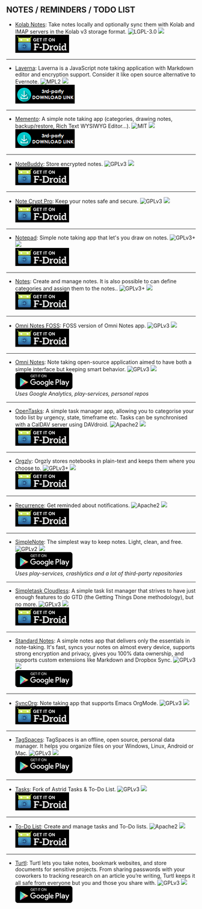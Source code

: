 <!--
    Copyright (C)  2017 PRIMOKORN.
    Permission is granted to copy, distribute and/or modify this document
    under the terms of the GNU Free Documentation License, Version 1.3
    or any later version published by the Free Software Foundation;
    with no Invariant Sections, no Front-Cover Texts, and no Back-Cover Texts.
    A copy of the license is included in the section entitled "GNU
    Free Documentation License".
-->
## NOTES / REMINDERS / TODO LIST

* [Kolab Notes](https://f-droid.org/packages/org.kore.kolabnotes.android): Take notes locally and optionally sync them with Kolab and IMAP servers in the Kolab v3 storage format.
![LGPL-3.0](https://img.shields.io/badge/License-LGPL-3.0-brightgreen.svg?style=flat-square)
[![](https://img.shields.io/badge/Source-Github-lightgrey.svg?style=flat-square)](https://github.com/konradrenner/kolabnotes-android)  
[![](Pictures/F-Droid.png)](https://f-droid.org/packages/org.kore.kolabnotes.android)

***

* [Laverna](https://laverna.cc/index.html): Laverna is a JavaScript note taking application with Markdown editor and encryption support. Consider it like open source alternative to Evernote.
![MPL2](https://img.shields.io/badge/License-MPL2-yellow.svg?style=flat-square)
[![](https://img.shields.io/badge/Source-Github-lightgrey.svg?style=flat-square)](https://github.com/Laverna/laverna/)  
[![](Pictures/3rd-party.png)](https://github.com/Laverna/laverna/releases)

***

* [Memento](https://github.com/yaa110/Memento/releases/): A simple note taking app (categories, drawing notes, backup/restore, Rich Text WYSIWYG Editor...).
![MIT](https://img.shields.io/badge/License-MIT-orange.svg?style=flat-square)
[![](https://img.shields.io/badge/Source-Github-lightgrey.svg?style=flat-square)](https://github.com/yaa110/Memento)  
[![](Pictures/3rd-party.png)](https://github.com/yaa110/Memento/releases/)

***

* [NoteBuddy](https://f-droid.org/packages/nl.yoerinijs.notebuddy): Store encrypted notes.
![GPLv3](https://img.shields.io/badge/License-GPLv3-brightgreen.svg?style=flat-square)
[![](https://img.shields.io/badge/Source-Github-lightgrey.svg?style=flat-square)](https://github.com/YoeriNijs/NoteBuddy)  
[![](Pictures/F-Droid.png)](https://f-droid.org/packages/nl.yoerinijs.notebuddy)

***

* [Note Crypt Pro](https://f-droid.org/packages/com.notecryptpro): Keep your notes safe and secure.
![GPLv3](https://img.shields.io/badge/License-GPLv3-brightgreen.svg?style=flat-square)
[![](https://img.shields.io/badge/Source-Github-lightgrey.svg?style=flat-square)](https://github.com/RyuzakiKK/NoteCrypt)  
[![](Pictures/F-Droid.png)](https://f-droid.org/packages/com.notecryptpro)

***

* [Notepad](https://f-droid.org/packages/com.tomaszmarzeion.notepad/): Simple note taking app that let's you draw on notes.
![GPLv3+](https://img.shields.io/badge/License-GPLv3+-brightgreen.svg?style=flat-square)
[![](https://img.shields.io/badge/Source-Github-lightgrey.svg?style=flat-square)](https://github.com/szafir1100/drawable-notepad)  
[![](Pictures/F-Droid.png)](https://f-droid.org/packages/com.tomaszmarzeion.notepad/)

***

* [Notes](https://f-droid.org/packages/org.secuso.privacyfriendlynotes): Create and manage notes. It is also possible to can define categories and assign them to the notes..
![GPLv3+](https://img.shields.io/badge/License-GPLv3+-brightgreen.svg?style=flat-square)
[![](https://img.shields.io/badge/Source-Github-lightgrey.svg?style=flat-square)](https://github.com/SecUSo/privacy-friendly-notes)  
[![](Pictures/F-Droid.png)](https://f-droid.org/packages/org.secuso.privacyfriendlynotes)

***

* [Omni Notes FOSS](https://f-droid.org/packages/it.feio.android.omninotes.foss): FOSS version of Omni Notes app.
![GPLv3](https://img.shields.io/badge/License-GPLv3-brightgreen.svg?style=flat-square)
[![](https://img.shields.io/badge/Source-Github-lightgrey.svg?style=flat-square)](https://github.com/federicoiosue/Omni-Notes)  
[![](Pictures/F-Droid.png)](https://f-droid.org/packages/it.feio.android.omninotes.foss)

***

* [Omni Notes](https://play.google.com/store/apps/details?id=it.feio.android.omninotes): Note taking open-source application aimed to have both a simple interface but keeping smart behavior.
![GPLv3](https://img.shields.io/badge/License-GPLv3-brightgreen.svg?style=flat-square)
[![](https://img.shields.io/badge/Source-Github-lightgrey.svg?style=flat-square)](https://github.com/federicoiosue/Omni-Notes)  
[![](Pictures/Google_Play.png)](https://play.google.com/store/apps/details?id=it.feio.android.omninotes)  
_Uses Google Analytics, play-services, personal repos_

***

* [OpenTasks](https://f-droid.org/packages/org.dmfs.tasks/): A simple task manager app, allowing you to categorise your todo list by urgency, state, timeframe etc. Tasks can be synchronised with a CalDAV server using DAVdroid.
![Apache2](https://img.shields.io/badge/License-Apache%202.0-yellowgreen.svg?style=flat-square)
[![](https://img.shields.io/badge/Source-Github-lightgrey.svg?style=flat-square)](https://github.com/dmfs/opentasks)  
[![](Pictures/F-Droid.png)](https://f-droid.org/packages/org.dmfs.tasks/)

***

* [Orgzly](https://f-droid.org/packages/com.orgzly/): Orgzly stores notebooks in plain-text and keeps them where you choose to.
![GPLv3+](https://img.shields.io/badge/License-GPLv3+-brightgreen.svg?style=flat-square)
[![](https://img.shields.io/badge/Source-Github-lightgrey.svg?style=flat-square)](https://github.com/orgzly/orgzly-android)  
[![](Pictures/F-Droid.png)](https://f-droid.org/packages/com.orgzly/)

***

* [Recurrence](https://f-droid.org/packages/com.bleyl.recurrence/): Get reminded about notifications.
![Apache2](https://img.shields.io/badge/License-Apache%202.0-yellowgreen.svg?style=flat-square)
[![](https://img.shields.io/badge/Source-Github-lightgrey.svg?style=flat-square)](https://github.com/jonasbleyl/Recurrence)  
[![](Pictures/F-Droid.png)](https://f-droid.org/packages/com.bleyl.recurrence/)

***

* [SimpleNote](https://play.google.com/store/apps/details?id=com.automattic.simplenote): The simplest way to keep notes. Light, clean, and free.
![GPLv2](https://img.shields.io/badge/License-GPLv2-brightgreen.svg?style=flat-square)
[![](https://img.shields.io/badge/Source-Github-lightgrey.svg?style=flat-square)](http://v.ht/HOMR)  
[![](Pictures/Google_Play.png)](https://play.google.com/store/apps/details?id=com.automattic.simplenote)  
_Uses play-services, crashlytics and a lot of third-party repositories_

***

* [Simpletask Cloudless](https://f-droid.org/packages/nl.mpcjanssen.simpletask): A simple task list manager that strives to have just enough features to do GTD (the Getting Things Done methodology), but no more.
![GPLv3](https://img.shields.io/badge/License-GPLv3-brightgreen.svg?style=flat-square)
[![](https://img.shields.io/badge/Source-Github-lightgrey.svg?style=flat-square)](https://github.com/mpcjanssen/simpletask-android)  
[![](Pictures/F-Droid.png)](https://f-droid.org/packages/nl.mpcjanssen.simpletask)

***

* [Standard Notes](https://standardnotes.org/): A simple notes app that delivers only the essentials in note-taking. It's fast, syncs your notes on almost every device, supports strong encryption and privacy, gives you 100% data ownership, and supports custom extensions like Markdown and Dropbox Sync.
![GPLv3](https://img.shields.io/badge/License-GPLv3-brightgreen.svg?style=flat-square)
[![](https://img.shields.io/badge/Source-Github-lightgrey.svg?style=flat-square)](https://github.com/standardnotes/android)  
[![](Pictures/Google_Play.png)](https://play.google.com/store/apps/details?id=org.standardnotes.notes)

***

* [SyncOrg](https://f-droid.org/packages/com.coste.syncorg): Note taking app that supports Emacs OrgMode.
![GPLv3](https://img.shields.io/badge/License-GPLv3-brightgreen.svg?style=flat-square)
[![](https://img.shields.io/badge/Source-Github-lightgrey.svg?style=flat-square)](https://github.com/wizmer/syncorg)  
[![](Pictures/F-Droid.png)](https://f-droid.org/packages/com.coste.syncorg)

***

* [TagSpaces](https://www.tagspaces.org/): TagSpaces is an offline, open source, personal data manager. It helps you organize files on your Windows, Linux, Android or Mac.
![GPLv3](https://img.shields.io/badge/License-GPLv3-brightgreen.svg?style=flat-square)
[![](https://img.shields.io/badge/Source-Github-lightgrey.svg?style=flat-square)](https://github.com/tagspaces/tagspaces)  
[![](Pictures/Google_Play.png)](https://play.google.com/store/apps/details?id=org.tagspaces.androidle)

***

* [Tasks](https://f-droid.org/packages/org.tasks/): Fork of Astrid Tasks & To-Do List.
![GPLv3](https://img.shields.io/badge/License-GPLv3-brightgreen.svg?style=flat-square)
[![](https://img.shields.io/badge/Source-Github-lightgrey.svg?style=flat-square)](https://github.com/abaker/tasks)  
[![](Pictures/F-Droid.png)](https://f-droid.org/packages/org.tasks/)

***

* [To-Do List](https://f-droid.org/packages/org.secuso.privacyfriendlytodolist/): Create and manage tasks and To-Do lists.
![Apache2](https://img.shields.io/badge/License-Apache%202.0-yellowgreen.svg?style=flat-square)
[![](https://img.shields.io/badge/Source-Github-lightgrey.svg?style=flat-square)](https://github.com/SecUSo/privacy-friendly-todo-list)  
[![](Pictures/F-Droid.png)](https://f-droid.org/packages/org.secuso.privacyfriendlytodolist/)

***

* [Turtl](https://play.google.com/store/apps/details?id=com.lyonbros.turtl): Turtl lets you take notes, bookmark websites, and store documents for sensitive projects. From sharing passwords with your coworkers to tracking research on an article you’re writing, Turtl keeps it all safe from everyone but you and those you share with.
![GPLv3](https://img.shields.io/badge/License-GPLv3-brightgreen.svg?style=flat-square)
[![](https://img.shields.io/badge/Source-Github-lightgrey.svg?style=flat-square)](https://github.com/turtl/mobile)  
[![](Pictures/Google_Play.png)](https://play.google.com/store/apps/details?id=com.lyonbros.turtl)